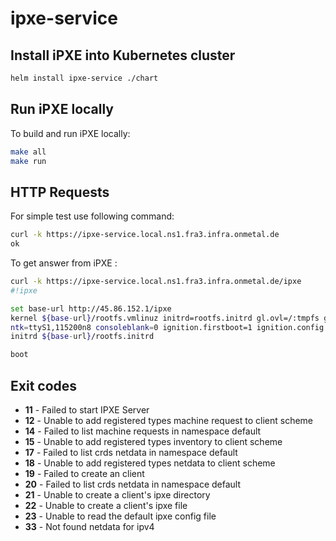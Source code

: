 # ipxe-service

## Install iPXE into Kubernetes cluster

```bash
helm install ipxe-service ./chart
```
## Run iPXE locally

To build and run iPXE locally:
```bash
make all
make run
```

## HTTP Requests

For simple test use following command:
```bash
curl -k https://ipxe-service.local.ns1.fra3.infra.onmetal.de
ok
```
To get answer from iPXE :
```bash
curl -k https://ipxe-service.local.ns1.fra3.infra.onmetal.de/ipxe
#!ipxe

set base-url http://45.86.152.1/ipxe
kernel ${base-url}/rootfs.vmlinuz initrd=rootfs.initrd gl.ovl=/:tmpfs gl.url=${base-url}/root.squashfs gl.live=1 ip=dhcp console=ttyS1,115200n8 console=tty0 earlypri
ntk=ttyS1,115200n8 consoleblank=0 ignition.firstboot=1 ignition.config.url=${base-url}/ip${net0/ip}/ignition.json ignition.platform.id=metal
initrd ${base-url}/rootfs.initrd

boot
```
## Exit codes

- **11** - Failed to start IPXE Server
- **12** - Unable to add registered types machine request to client scheme
- **14** - Failed to list machine requests in namespace default
- **15** - Unable to add registered types inventory to client scheme
- **17** - Failed to list crds netdata in namespace default
- **18** - Unable to add registered types netdata to client scheme
- **19** - Failed to create an  client
- **20** - Failed to list crds netdata in namespace default
- **21** - Unable to create a client's ipxe directory
- **22** - Unable to create a client's ipxe file
- **23** - Unable to read the default ipxe config file
- **33** - Not found netdata for ipv4
